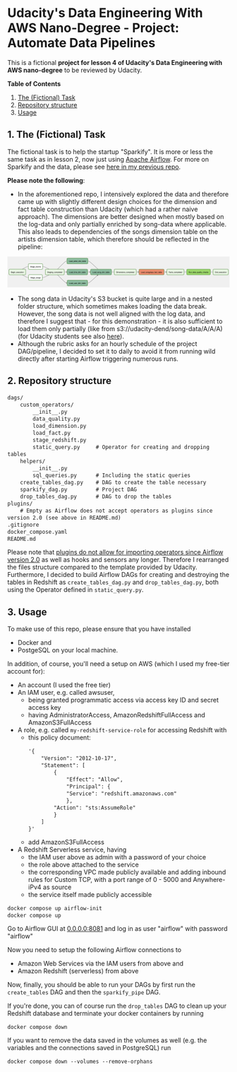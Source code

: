 # Udacity's Data Engineering With AWS Nano-Degree - Project: Automate Data Pipelines


This is a fictional __project for lesson 4 of Udacity's Data Engineering with AWS nano-degree__ to be reviewed by Udacity.

__Table of Contents__
1. [The (Fictional) Task](#1-the-fictional-task)
2. [Repository structure](#2-repository-structure)
3. [Usage](#3-usage)

## 1. The (Fictional) Task
The fictional task is to help the startup "Sparkify". It is more or less the same task as in lesson 2, now just using [Apache Airflow](airflow.apache.org). For more on Sparkify and the data, please see [here in my previous repo](https://github.com/DecisioNaut/cloud_warehouse).  

__Please note the following__:
- In the aforementioned repo, I intensively explored the data and therefore came up with slightly different design choices for the dimension and fact table construction than Udacity (which had a rather naive approach). The dimensions are better designed when mostly based on the log-data and only partially enriched by song-data where applicable. This also leads to dependencies of the songs dimension table on the artists dimension table, which therefore should be reflected in the pipeline:  
<img src="images/dag_structure.png"  width="1000">  

- The song data in Udacity's S3 bucket is quite large and in a nested folder structure, which sometimes makes loading the data break. However, the song data is not well aligned with the log data, and therefore I suggest that - for this demonstration - it is also sufficient to load them only partially (like from s3://udacity-dend/song-data/A/A/A) (for Udacity students see also [here](https://knowledge.udacity.com/questions/977213)).  
- Although the rubric asks for an hourly schedule of the project DAG/pipeline, I decided to set it to daily to avoid it from running wild directly after starting Airflow triggering numerous runs.

## 2. Repository structure
```
dags/
    custom_operators/
        __init__.py
        data_quality.py
        load_dimension.py
        load_fact.py
        stage_redshift.py
        static_query.py     # Operator for creating and dropping tables
    helpers/
        __init__.py
        sql_queries.py      # Including the static queries
    create_tables_dag.py    # DAG to create the table necessary
    sparkify_dag.py         # Project DAG
    drop_tables_dag.py      # DAG to drop the tables
plugins/
    # Empty as Airflow does not accept operators as plugins since version 2.0 (see above in README.md)
.gitignore
docker_compose.yaml
README.md
```

Please note that [plugins do not allow for importing operators since Airflow version 2.0](https://airflow.apache.org/docs/apache-airflow/stable/authoring-and-scheduling/plugins.html) as well as hooks and sensors any longer. Therefore I rearranged the files structure compared to the template provided by Udacity.
Furthermore, I decided to build Airflow DAGs for creating and destroying the tables in Redshift as `create_tables_dag.py` and `drop_tables_dag.py`, both using the Operator defined in `static_query.py`.


## 3. Usage

To make use of this repo, please ensure that you have installed
- Docker and
- PostgeSQL
on your local machine.

In addition, of course, you'll need a setup on AWS (which I used my free-tier account for):
- An account (I used the free tier)
- An IAM user, e.g. called awsuser, 
    - being granted programmatic access via access key ID and secret access key 
    - having AdministratorAccess, AmazonRedshiftFullAccess and AmazonS3FullAccess
- A role, e.g. called `my-redshift-service-role` for accessing Redshift with 
    - this policy document:
        ```
        '{
            "Version": "2012-10-17",
            "Statement": [
                {
                    "Effect": "Allow",
                    "Principal": {
                    "Service": "redshift.amazonaws.com"
                    },
                "Action": "sts:AssumeRole"
                }
            ]
        }'
        ```
    - add AmazonS3FullAccess
- A Redshift Serverless service, having
    - the IAM user above as admin with a password of your choice
    - the role above attached to the service
    - the corresponding VPC made publicly available and adding inbound rules for Custom TCP, with a port range of 0 - 5000 and Anywhere-iPv4 as source
    - the service itself made publicly accessible


```
docker compose up airflow-init
docker compose up
```  

Go to Airflow GUI at [0.0.0.0:8081](http://0.0.0.0:8081) and log in as user "airflow" with password "airflow"  

Now you need to setup the following Airflow connections to
- Amazon Web Services via the IAM users from above and
- Amazon Redshift (serverless) from above

Now, finally, you should be able to run your DAGs by first run the `create_tables` DAG and then the `sparkify_pipe` DAG.

If you're done, you can of course run the `drop_tables` DAG to clean up your Redshift database and terminate your docker containers by running

```
docker compose down
```

If you want to remove the data saved in the volumes as well (e.g. the variables and the connections saved in PostgreSQL) run
```  
docker compose down --volumes --remove-orphans
```  
  